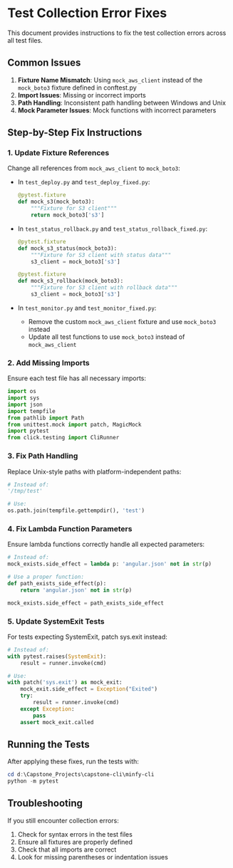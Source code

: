 # Test Collection Error Fixes

This document provides instructions to fix the test collection errors across all test files.

## Common Issues

1. **Fixture Name Mismatch**: Using `mock_aws_client` instead of the `mock_boto3` fixture defined in conftest.py
2. **Import Issues**: Missing or incorrect imports
3. **Path Handling**: Inconsistent path handling between Windows and Unix
4. **Mock Parameter Issues**: Mock functions with incorrect parameters

## Step-by-Step Fix Instructions

### 1. Update Fixture References 

Change all references from `mock_aws_client` to `mock_boto3`:

- In `test_deploy.py` and `test_deploy_fixed.py`:
  ```python
  @pytest.fixture
  def mock_s3(mock_boto3):
      """Fixture for S3 client"""
      return mock_boto3['s3']
  ```

- In `test_status_rollback.py` and `test_status_rollback_fixed.py`:
  ```python
  @pytest.fixture
  def mock_s3_status(mock_boto3):
      """Fixture for S3 client with status data"""
      s3_client = mock_boto3['s3']
  ```
  
  ```python
  @pytest.fixture
  def mock_s3_rollback(mock_boto3):
      """Fixture for S3 client with rollback data"""
      s3_client = mock_boto3['s3']
  ```

- In `test_monitor.py` and `test_monitor_fixed.py`:
  - Remove the custom `mock_aws_client` fixture and use `mock_boto3` instead
  - Update all test functions to use `mock_boto3` instead of `mock_aws_client`

### 2. Add Missing Imports

Ensure each test file has all necessary imports:

```python
import os
import sys
import json
import tempfile
from pathlib import Path
from unittest.mock import patch, MagicMock
import pytest
from click.testing import CliRunner
```

### 3. Fix Path Handling

Replace Unix-style paths with platform-independent paths:

```python
# Instead of:
'/tmp/test'

# Use:
os.path.join(tempfile.gettempdir(), 'test')
```

### 4. Fix Lambda Function Parameters

Ensure lambda functions correctly handle all expected parameters:

```python
# Instead of:
mock_exists.side_effect = lambda p: 'angular.json' not in str(p)

# Use a proper function:
def path_exists_side_effect(p):
    return 'angular.json' not in str(p)

mock_exists.side_effect = path_exists_side_effect
```

### 5. Update SystemExit Tests

For tests expecting SystemExit, patch sys.exit instead:

```python
# Instead of:
with pytest.raises(SystemExit):
    result = runner.invoke(cmd)

# Use:
with patch('sys.exit') as mock_exit:
    mock_exit.side_effect = Exception("Exited")
    try:
        result = runner.invoke(cmd)
    except Exception:
        pass
    assert mock_exit.called
```

## Running the Tests

After applying these fixes, run the tests with:

```powershell
cd d:\Capstone_Projects\capstone-cli\minfy-cli
python -m pytest
```

## Troubleshooting

If you still encounter collection errors:

1. Check for syntax errors in the test files
2. Ensure all fixtures are properly defined
3. Check that all imports are correct
4. Look for missing parentheses or indentation issues
